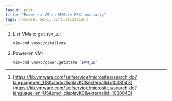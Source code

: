 ```yaml
---
layout: post
title: "Power-on VM on VMWare ESXi manually"
tags: [vmware, esxi, virtualization]
---
```


1. List VMs to get `$VM_ID`:
   ```bash
   vim-cmd vmsvc/getallvms
   ```
2. Power-on VM:
   ```bash
   vim-cmd vmsvc/power.getstate `$VM_ID`
   ```
 
---
1. [https://kb.vmware.com/selfservice/microsites/search.do?language=en_US&cmd=displayKC&externalId=1038043](https://kb.vmware.com/selfservice/microsites/search.do?language=en_US&cmd=displayKC&externalId=1038043)
